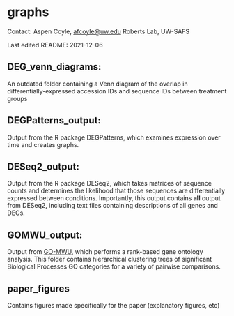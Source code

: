 # graphs

Contact: Aspen Coyle, afcoyle@uw.edu
Roberts Lab, UW-SAFS

Last edited README: 2021-12-06

## DEG_venn_diagrams:

An outdated folder containing a Venn diagram of the overlap in differentially-expressed accession IDs and sequence IDs between treatment groups

## DEGPatterns_output:
Output from the R package DEGPatterns, which examines expression over time and creates graphs.

## DESeq2_output:

Output from the R package DESeq2, which takes matrices of sequence counts and determines the likelihood that those sequences are differentially expressed between conditions. Importantly, this output contains **all** output from DESeq2, including text files containing descriptions of all genes and DEGs.

## GOMWU_output:

Output from [GO-MWU](https://github.com/z0on/GO_MWU), which performs a rank-based gene ontology analysis. This folder contains hierarchical clustering trees of significant Biological Processes GO categories for a variety of pairwise comparisons.

## paper_figures

Contains figures made specifically for the paper (explanatory figures, etc)
